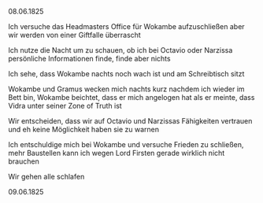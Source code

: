 08.06.1825

Ich versuche das Headmasters Office für Wokambe aufzuschließen aber wir werden von einer Giftfalle überrascht

Ich nutze die Nacht um zu schauen, ob ich bei Octavio oder Narzissa persönliche Informationen finde, finde aber nichts

Ich sehe, dass Wokambe nachts noch wach ist und am Schreibtisch sitzt

Wokambe und Gramus wecken mich nachts kurz nachdem ich wieder im Bett bin, Wokambe beichtet, dass er mich angelogen hat als er meinte, dass Vidra unter seiner Zone of Truth ist

Wir entscheiden, dass wir auf Octavio und Narzissas Fähigkeiten vertrauen und eh keine Möglichkeit haben sie zu warnen

Ich entschuldige mich bei Wokambe und versuche Frieden zu schließen, mehr Baustellen kann ich wegen Lord Firsten gerade wirklich nicht brauchen

Wir gehen alle schlafen

09.06.1825

